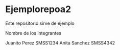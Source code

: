 # Ejemplorepoa2
Este repositorio sirve de ejemplo

Nombre de los integrantes

Juanito Perez SMSS1234
Anita Sanchez SMSS4342
